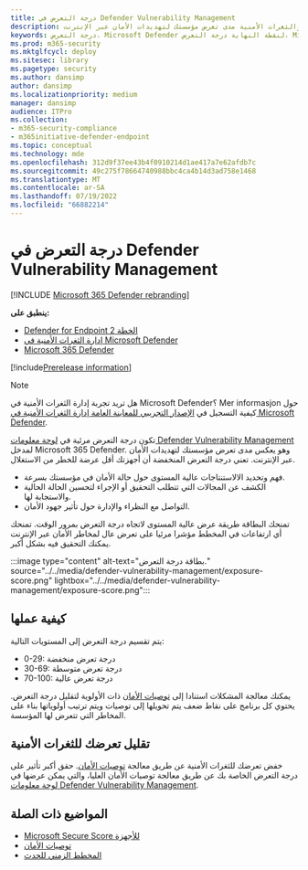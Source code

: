 ```yaml
---
title: درجة التعرض في Defender Vulnerability Management
description: تعكس درجة التعرض إدارة المخاطر والثغرات الأمنية مدى تعرض مؤسستك لتهديدات الأمان عبر الإنترنت.
keywords: درجة التعرض، Microsoft Defender لنقطة النهاية درجة التعرض، Microsoft Defender لنقطة النهاية درجة التعرض للتلفزيون، درجة تعرض المؤسسة، درجة التعرض للمؤسسة التلفزيونية، إدارة المخاطر والثغرات الأمنية، Microsoft Defender لنقطة النهاية
ms.prod: m365-security
ms.mktglfcycl: deploy
ms.sitesec: library
ms.pagetype: security
ms.author: dansimp
author: dansimp
ms.localizationpriority: medium
manager: dansimp
audience: ITPro
ms.collection:
- m365-security-compliance
- m365initiative-defender-endpoint
ms.topic: conceptual
ms.technology: mde
ms.openlocfilehash: 312d9f37ee43b4f0910214d1ae417a7e62afdb7c
ms.sourcegitcommit: 49c275f78664740988bbc4ca4b14d3ad758e1468
ms.translationtype: MT
ms.contentlocale: ar-SA
ms.lasthandoff: 07/19/2022
ms.locfileid: "66882214"
---
```

# <a name="exposure-score-in-defender-vulnerability-management"></a>درجة التعرض في Defender Vulnerability Management

[!INCLUDE [Microsoft 365 Defender rebranding](../../includes/microsoft-defender.md)]

**ينطبق على:**

- [Defender for Endpoint الخطة 2](https://go.microsoft.com/fwlink/?linkid=2154037)
- [إدارة الثغرات الأمنية في Microsoft Defender](index.yml)
- [Microsoft 365 Defender](https://go.microsoft.com/fwlink/?linkid=2118804)

[!include[Prerelease information](../../includes/prerelease.md)]

>[!Note]
> هل تريد تجربة إدارة الثغرات الأمنية في Microsoft Defender؟ Mer informasjon حول كيفية التسجيل في [الإصدار التجريبي للمعاينة العامة إدارة الثغرات الأمنية في Microsoft Defender](../defender-vulnerability-management/get-defender-vulnerability-management.md).

تكون درجة التعرض مرئية في [لوحة معلومات Defender Vulnerability Management](tvm-dashboard-insights.md) لمدخل Microsoft 365 Defender. وهو يعكس مدى تعرض مؤسستك لتهديدات الأمان عبر الإنترنت. تعني درجة التعرض المنخفضة أن أجهزتك أقل عرضة للخطر من الاستغلال.

- فهم وتحديد الالاستنتاجات عالية المستوى حول حالة الأمان في مؤسستك بسرعة.
- الكشف عن المجالات التي تتطلب التحقيق أو الإجراء لتحسين الحالة الحالية والاستجابة لها.
- التواصل مع النظراء والإدارة حول تأثير جهود الأمان.

تمنحك البطاقة طريقة عرض عالية المستوى لاتجاه درجة التعرض بمرور الوقت. تمنحك أي ارتفاعات في المخطط مؤشرا مرئيا على تعرض عال لمخاطر الأمان عبر الإنترنت يمكنك التحقيق فيه بشكل أكبر.

:::image type="content" alt-text="بطاقة درجة التعرض." source="../../media/defender-vulnerability-management/exposure-score.png" lightbox="../../media/defender-vulnerability-management/exposure-score.png":::

## <a name="how-it-works"></a>كيفية عملها

يتم تقسيم درجة التعرض إلى المستويات التالية:

- 0-29: درجة تعرض منخفضة
- 30-69: درجة تعرض متوسطة
- 70-100: درجة تعرض عالية

يمكنك معالجة المشكلات استنادا إلى [توصيات الأمان](tvm-security-recommendation.md) ذات الأولوية لتقليل درجة التعرض. يحتوي كل برنامج على نقاط ضعف يتم تحويلها إلى توصيات ويتم ترتيب أولوياتها بناء على المخاطر التي تتعرض لها المؤسسة.

## <a name="reduce-your-vulnerability-exposure"></a>تقليل تعرضك للثغرات الأمنية

خفض تعرضك للثغرات الأمنية عن طريق معالجة [توصيات الأمان](tvm-security-recommendation.md). حقق أكبر تأثير على درجة التعرض الخاصة بك عن طريق معالجة توصيات الأمان العليا، والتي يمكن عرضها في [لوحة معلومات Defender Vulnerability Management](tvm-dashboard-insights.md).

## <a name="related-topics"></a>المواضيع ذات الصلة

- [Microsoft Secure Score للأجهزة](tvm-microsoft-secure-score-devices.md)
- [توصيات الأمان](tvm-security-recommendation.md)
- [المخطط الزمني للحدث](threat-and-vuln-mgt-event-timeline.md)
